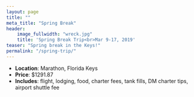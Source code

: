 ```yaml
---
layout: page
title: ""
meta_title: "Spring Break"
header:
    image_fullwidth: "wreck.jpg"
    title: 'Spring Break Trip<br>Mar 9-17, 2019'
teaser: "Spring break in the Keys!"
permalink: "/spring-trip/"
---
```



- __Location__: Marathon, Florida Keys
- __Price__: $1291.87
- __Includes__: flight, lodging, food, charter fees, tank fills, DM charter tips, airport shuttle fee
